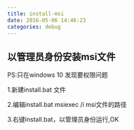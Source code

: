 ```yaml
---
title: install-msi
date: 2016-05-06 14:46:23
categories: debug
---
```

## 以管理员身份安装msi文件
PS:只在windows 10 发现要权限问题

1.新建install.bat 文件

2.编辑install.bat msiexec /i msi文件的路径

3.右键install.bat，以管理员身份运行,OK